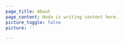 ```yaml
---
page_title: About
page_content: Hoda is writing content here.
picture_toggle: false
picture: ''

---
```

